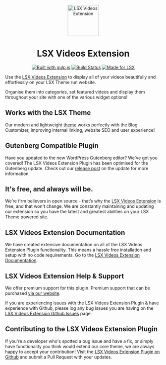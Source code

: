 <p align="center"><a target="_blank" href="https://lsx.lsdev.biz/"><img width="100px;" src="https://lsx.lsdev.biz/wp-content/uploads/2019/03/Video.svg" alt="LSX Videos Extension"></a>
</p>
<h1 align="center">LSX Videos Extension</h1>

<p align="center">
    <a href="http://gulpjs.com/"><img src="https://img.shields.io/badge/built%20with-gulp.js-green.svg" alt="Built with gulp.js"></a> 
    <a href="https://travis-ci.org/lightspeeddevelopment/lsx-videos"><img src="https://travis-ci.org/lightspeeddevelopment/lsx-videos.svg?branch=master" alt="Build Status"></a>
    <a href="https://lsx.lsdev.biz/"><img src="https://lsx.lsdev.biz/wp-content/uploads/2019/06/Designed-for-LSX-Theme-blue.png" alt="Made for LSX"></a>
</p>

Use the [LSX Videos Extension](https://lsx.lsdev.biz/extensions/videos/) to display all of your videos beautifully and effortlessly on your LSX Theme run website.

Organise them into categories, set featured videos and display them throughout your site with one of the various widget options!

## Works with the LSX Theme
Our modern and lightweight [theme](https://lsx.lsdev.biz/) works perfectly with the Blog Customizer, improving internal linking, website SEO and user experience! 

## Gutenberg Compatible Plugin
Have you updated to the new WordPress Gutenberg editor? We've got you covered! The LSX Videos Extension Plugin has been optimised for the Gutenberg update. Check out our [release post](https://lsx.lsdev.biz/lsx-blocks-available-on-wordpress-org/) on the update for more information.

## It's free, and always will be.
We’re firm believers in open source - that’s why the [LSX Videos Extension](https://lsx.lsdev.biz/extensions/videos/) is free, and that won't change. We are constantly maintaining and updating our extension so you have the latest and greatest abilities on your LSX Theme powered site. 

## LSX Videos Extension Documentation

We have created extensive documentation on all of the LSX Videos Extension Plugin functionality. This means a hassle free installation and setup with no code requirements. Go to the [LSX Videos Extension Documentation](https://lsx.lsdev.biz/documentation/lsx-videos/).

## LSX Videos Extension Help & Support

We offer premium support for this plugin. Premium support that can be purchased [via our website](https://www.lsdev.biz/services/support/).

If you are experiencing issues with the LSX Videos Extension Plugin & have experience with Github, please log any bug issues you are having on the [LSX Videos Extension Github Issues](https://github.com/lightspeeddevelopment/lsx-videos/issues/) page.

## Contributing to the LSX Videos Extension Plugin

If you're a developer who's spotted a bug issue and have a fix, or simply have functionality you think would extend our core theme, we are always happy to accept your contribution! Visit the [LSX Videos Extension Plugin on Github](https://github.com/lightspeeddevelopment/lsx-videos/) and submit a Pull Request with your updates.